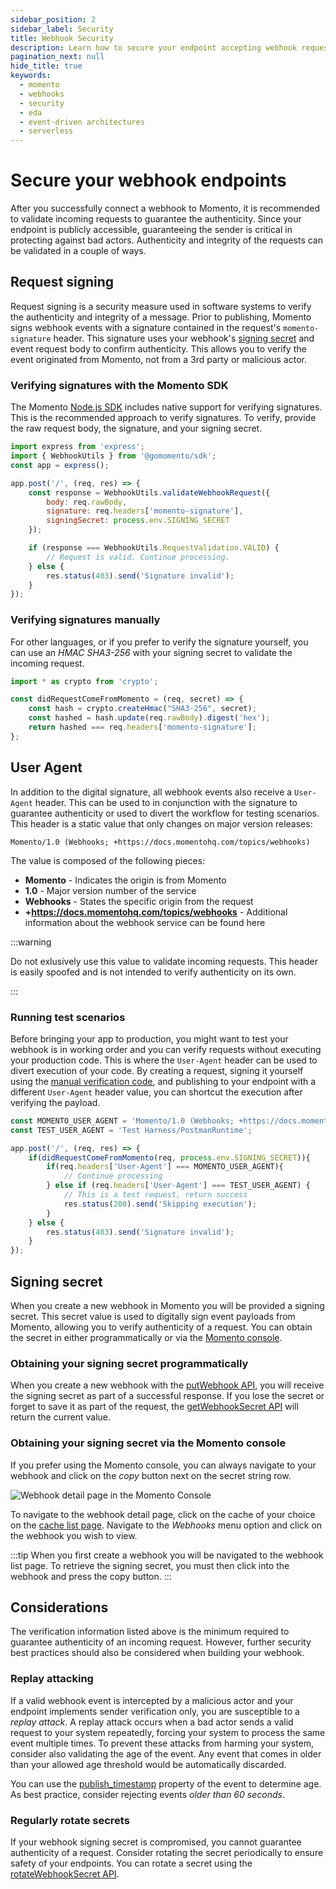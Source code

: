 ```yaml
---
sidebar_position: 2
sidebar_label: Security
title: Webhook Security
description: Learn how to secure your endpoint accepting webhook requests with request signatures and verification.
pagination_next: null
hide_title: true
keywords:
  - momento
  - webhooks
  - security
  - eda
  - event-driven architectures
  - serverless
---
```


# Secure your webhook endpoints

After you successfully connect a webhook to Momento, it is recommended to validate incoming requests to guarantee the authenticity. Since your endpoint is publicly accessible, guaranteeing the sender is critical in protecting against bad actors. Authenticity and integrity of the requests can be validated in a couple of ways.

## Request signing

Request signing is a security measure used in software systems to verify the authenticity and integrity of a message. Prior to publishing, Momento signs webhook events with a signature contained in the request's `momento-signature` header. This signature uses your webhook's [signing secret](#signing-secret) and event request body to confirm authenticity. This allows you to verify the event originated from Momento, not from a 3rd party or malicious actor.

### Verifying signatures with the Momento SDK

The Momento [Node.js SDK](/platform/sdks/nodejs) includes native support for verifying signatures. This is the recommended approach to verify signatures. To verify, provide the raw request body, the signature, and your signing secret.

```javascript
import express from 'express';
import { WebhookUtils } from '@gomomento/sdk';
const app = express();

app.post('/', (req, res) => {
    const response = WebhookUtils.validateWebhookRequest({
        body: req.rawBody,
        signature: req.headers['momento-signature'],
        signingSecret: process.env.SIGNING_SECRET
    });

    if (response === WebhookUtils.RequestValidation.VALID) {
        // Request is valid. Continue processing.
    } else {
        res.status(403).send('Signature invalid');
    }
});
```

### Verifying signatures manually

For other languages, or if you prefer to verify the signature yourself, you can use an *HMAC SHA3-256* with your signing secret to validate the incoming request.

```javascript
import * as crypto from 'crypto';

const didRequestComeFromMomento = (req, secret) => {
    const hash = crypto.createHmac("SHA3-256", secret);
    const hashed = hash.update(req.rawBody).digest('hex');
    return hashed === req.headers['momento-signature'];
};
```

## User Agent

In addition to the digital signature, all webhook events also receive a `User-Agent` header. This can be used to in conjunction with the signature to guarantee authenticity or used to divert the workflow for testing scenarios. This header is a static value that only changes on major version releases:

`Momento/1.0 (Webhooks; +https://docs.momentohq.com/topics/webhooks)`

The value is composed of the following pieces:

* **Momento** - Indicates the origin is from Momento
* **1.0** - Major version number of the service
* **Webhooks** - States the specific origin from the request
* **+https://docs.momentohq.com/topics/webhooks** - Additional information about the webhook service can be found here

:::warning

Do not exlusively use this value to validate incoming requests. This header is easily spoofed and is not intended to verify authenticity on its own.

:::

### Running test scenarios

Before bringing your app to production, you might want to test your webhook is in working order and you can verify requests without executing your production code. This is where the `User-Agent` header can be used to divert execution of your code. By creating a request, signing it yourself using the [manual verification code](#verifying-signatures-manually), and publishing to your endpoint with a different `User-Agent` header value, you can shortcut the execution after verifying the payload.

```javascript
const MOMENTO_USER_AGENT = 'Momento/1.0 (Webhooks; +https://docs.momentohq.com/topics/webhooks)';
const TEST_USER_AGENT = 'Test Harness/PostmanRuntime';

app.post('/', (req, res) => {
    if(didRequestComeFromMomento(req, process.env.SIGNING_SECRET)){
        if(req.headers['User-Agent'] === MOMENTO_USER_AGENT){
            // Continue processing
        } else if (req.headers['User-Agent'] === TEST_USER_AGENT) {
            // This is a test request, return success
            res.status(200).send('Skipping execution');
        }
    } else {
        res.status(403).send('Signature invalid');
    }
});
```

## Signing secret

When you create a new webhook in Momento you will be provided a signing secret. This secret value is used to digitally sign event payloads from Momento, allowing you to verify authenticity of a request. You can obtain the secret in either programmatically or via the [Momento console](https://console.gomomento.com).

### Obtaining your signing secret programmatically

When you create a new webhook with the [putWebhook API](../develop/api-reference/webhooks#put-webhook-api), you will receive the signing secret as part of a successful response. If you lose the secret or forget to save it as part of the request, the [getWebhookSecret API](../develop/api-reference/webhooks#get-webhook-secret-api) will return the current value.

### Obtaining your signing secret via the Momento console

If you prefer using the Momento console, you can always navigate to your webhook and click on the *copy* button next on the secret string row.

![Webhook detail page in the Momento Console](@site/static/img/webhook-secret-string.png)

To navigate to the webhook detail page, click on the cache of your choice on the [cache list page](https://console.gomomento.com/caches). Navigate to the *Webhooks* menu option and click on the webhook you wish to view.

:::tip
When you first create a webhook you will be navigated to the webhook list page. To retrieve the signing secret, you must then click into the webhook and press the copy button.
:::

## Considerations

The verification information listed above is the minimum required to guarantee authenticity of an incoming request. However, further security best practices should also be considered when building your webhook.

### Replay attacking

If a valid webhook event is intercepted by a malicious actor and your endpoint implements sender verification only, you are susceptible to a *replay attack*. A replay attack occurs when a bad actor sends a valid request to your system repeatedly, forcing your system to process the same event multiple times. To prevent these attacks from harming your system, consider also validating the age of the event. Any event that comes in older than your allowed age threshold would be automatically discarded.

You can use the [publish_timestamp](./overview#publish_timestamp) property of the event to determine age. As best practice, consider rejecting events *older than 60 seconds*.

### Regularly rotate secrets

If your webhook signing secret is compromised, you cannot guarantee authenticity of a request. Consider rotating the secret periodically to ensure safety of your endpoints. You can rotate a secret using the [rotateWebhookSecret API](../develop/api-reference/webhooks#rotate-webhook-secret-api).
